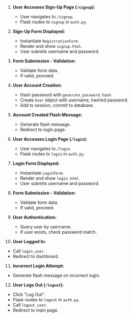 1. **User Accesses Sign-Up Page (`/signup`):**
   - User navigates to `/signup`.
   - Flask routes to `signup` in `auth.py`.

2. **Sign-Up Form Displayed:**
   - Instantiate `RegistrationForm`.
   - Render and show `signup.html`.
   - User submits username and password.

3. **Form Submission - Validation:**
   - Validate form data.
   - If valid, proceed.

4. **User Account Creation:**
   - Hash password with `generate_password_hash`.
   - Create `User` object with username, hashed password.
   - Add to session, commit to database.

5. **Account Created Flash Message:**
   - Generate flash message.
   - Redirect to login page.

6. **User Accesses Login Page (`/login`):**
   - User navigates to `/login`.
   - Flask routes to `login` in `auth.py`.

7. **Login Form Displayed:**
   - Instantiate `LoginForm`.
   - Render and show `login.html`.
   - User submits username and password.

8. **Form Submission - Validation:**
   - Validate form data.
   - If valid, proceed.

9. **User Authentication:**
   - Query user by username.
   - If user exists, check password match.

10. **User Logged In:**
   - Call `login_user`.
   - Redirect to dashboard.

11. **Incorrect Login Attempt:**
   - Generate flash message on incorrect login.

12. **User Logs Out (`/logout`):**
   - Click "Log Out".
   - Flask routes to `logout` in `auth.py`.
   - Call `logout_user`.
   - Redirect to main page.
